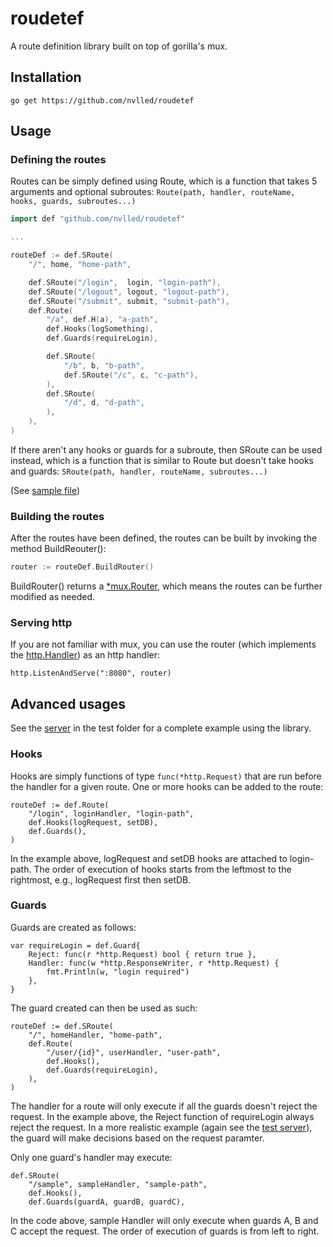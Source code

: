 roudetef
========

A route definition library built on top of gorilla's mux.

## Installation
```
go get https://github.com/nvlled/roudetef
```

## Usage

### Defining the routes
Routes can be simply defined using Route, which is
a function that takes 5 arguments and optional subroutes:
```Route(path, handler, routeName, hooks, guards, subroutes...)```

```go
import def "github.com/nvlled/roudetef"

...

routeDef := def.SRoute(
	"/", home, "home-path",

	def.SRoute("/login",  login, "login-path"),
	def.SRoute("/logout", logout, "logout-path"),
	def.SRoute("/submit", submit, "submit-path"),
	def.Route(
		"/a", def.H(a), "a-path",
		def.Hooks(logSomething),
		def.Guards(requireLogin),

		def.SRoute(
			"/b", b, "b-path",
			def.SRoute("/c", c, "c-path"),
		),
		def.SRoute(
			"/d", d, "d-path",
		),
	),
)
```
If there aren't any hooks or guards for a subroute,
then SRoute can be used instead, which is a function
that is similar to Route but doesn't take hooks and guards:
```SRoute(path, handler, routeName, subroutes...)```

(See [sample file](sample/main.go))


### Building the routes
After  the routes have been defined, the routes can be built by
invoking the method BuildReouter():
```go
router := routeDef.BuildRouter()
```

BuildRouter() returns a [*mux.Router](http://www.gorillatoolkit.org/pkg/mux#Router),
which means the routes can be further modified as needed.

### Serving http
If you are not familiar with mux, you can use the router (which implements
the [http.Handler](http://golang.org/pkg/net/http/#Handler)) as an http handler:
```
http.ListenAndServe(":8080", router)
```

## Advanced usages
See the [server](test/server.go) in the test folder for a complete example using the library.

### Hooks
Hooks are simply functions of type ```func(*http.Request)``` that are run
before the handler for a given route. One or more hooks can be added to the route:
```
routeDef := def.Route(
	"/login", loginHandler, "login-path",
	def.Hooks(logRequest, setDB),
	def.Guards(),
)
```
In the example above, logRequest and setDB hooks are attached to login-path.
The order of execution of hooks starts from the leftmost to the rightmost,
e.g., logRequest first then setDB.


### Guards
Guards are created as follows:
```
var requireLogin = def.Guard{
	Reject: func(r *http.Request) bool { return true },
	Handler: func(w *http.ResponseWriter, r *http.Request) {
		fmt.Println(w, "login required")
	},
}

```
The guard created can then be used as such:
```
routeDef := def.SRoute(
	"/", homeHandler, "home-path",
	def.Route(
		"/user/{id}", userHandler, "user-path",
		def.Hooks(),
		def.Guards(requireLogin),
	),
)
```
The handler for a route will only execute if all the guards doesn't reject the request.
In the example above, the Reject function of requireLogin always reject the request.
In a more realistic example (again see the [test server](test/server.go)), 
the guard will make decisions based on the request paramter.

Only one guard's handler may execute:
```
def.SRoute(
	"/sample", sampleHandler, "sample-path",
	def.Hooks(),
	def.Guards(guardA, guardB, guardC),
```
In the code above, sample Handler will only execute when guards A, B and C
accept the request. The order of execution of guards is from left to right.









